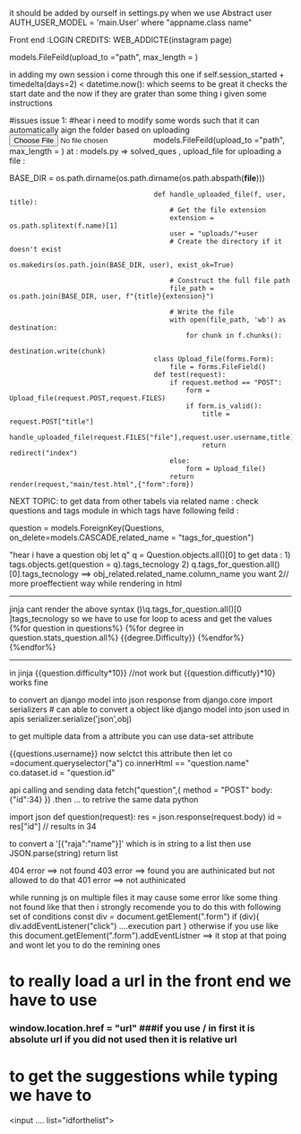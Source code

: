 

it should be added by ourself in settings.py when we use Abstract user
AUTH_USER_MODEL = 'main.User' where "appname.class name"


Front end :LOGIN CREDITS:
 WEB_ADDICTE(instagram page)

 models.FileFeild(upload_to ="path", max_length = )

in adding my own session i come through this one 
        if self.session_started + timedelta(days=2) < datetime.now():
    which seems to be great it checks the start date and the now if they are grater than some thing i given some instructions




#issues 
 issue 1:
  #hear i need to modify some words such that it can automatically aign the folder based on uploading 
 <input type = "file">
 models.FileFeild(upload_to ="path", max_length = )
 at :
    models.py => solved_ques , upload_file
for uploading a file :

BASE_DIR = os.path.dirname(os.path.dirname(os.path.abspath(__file__)))

                                        def handle_uploaded_file(f, user, title):
                                            # Get the file extension
                                            extension = os.path.splitext(f.name)[1]
                                            user = "uploads/"+user
                                            # Create the directory if it doesn't exist
                                            os.makedirs(os.path.join(BASE_DIR, user), exist_ok=True)

                                            # Construct the full file path
                                            file_path = os.path.join(BASE_DIR, user, f"{title}{extension}")

                                            # Write the file
                                            with open(file_path, 'wb') as destination:
                                                for chunk in f.chunks():
                                                    destination.write(chunk)
                                        class Upload_file(forms.Form):
                                            file = forms.FileField()
                                        def test(request):
                                            if request.method == "POST":
                                                form = Upload_file(request.POST,request.FILES)
                                                if form.is_valid():
                                                    title = request.POST["title"]
                                                    handle_uploaded_file(request.FILES["file"],request.user.username,title)  
                                                    return redirect("index")
                                            else:
                                                form = Upload_file()
                                            return render(request,"main/test.html",{"form":form})


NEXT TOPIC:
 to get data from other tabels via related name :
 check questions and tags module in which tags have following feild :    
 
question = models.ForeignKey(Questions, on_delete=models.CASCADE,related_name = "tags_for_question")

 "hear i have a question obj let q" q = Question.objects.all()[0]
 to get data :
            1) tags.objects.get(question = q).tags_tecnology
            2) q.tags_for_question.all()[0].tags_tecnology 
            ==>  obj_related.related_name.column_name you want
            2// more proeffectient way while rendering in html
***
 jinja cant render the above syntax ()\q.tags_for_question.all()[0 ]tags_tecnology 
 so we have to use for loop to acess and get the values
{%for question in questions%}
    {%for degree in question.stats_question.all%}
        {{degree.Difficulty}}
    {%endfor%}
{%endfor%}
***
in jinja {{question.difficulty*10}} //not work 
but {{question.difficutly}*10} works fine 


to convert an django model into json response 
from django.core import serializers # can able to convert a object like django model into json used in apis
serializer.serialize('json',obj)

to get multiple data from a attribute you can use data-set attribute

<a herf="" data-id={{questions.id}}>{{questions.username}}</a>
now selctct this attribute
then let co =document.queryselector("a")
co.innerHtml == "question.name"
co.dataset.id = "question.id"


api calling and sending data
fetch("question",{
    method = "POST"
    body:{"id":34}
})
.then ... 
 to retrive the same data
python

import json
def question(request):
    res = json.response(request.body)
    id = res["id"]
    // results in 34



to convert a '[{"raja":"name"}]' which is in string to a list then use JSON.parse(string) return list

404 error ==> not found
403 error ==> found you are authinicated but not allowed to do that
401 error ==> not authinicated


while running js on multiple files it may cause some error like some thing not found like that then i strongly recomende you to 
do this with following set of conditions
 const div = document.getElement(".form")
 if (div){
    div.addEventListener("click")
    ....execution part 
 }
 otherwise if you use like this
 document.getElement(".form").addEventListner ==> it stop at that poing and wont  let you to do the remining ones



 # to really load a url in the front end we have to use
 ### window.location.href = "url" ###if you use / in first it is absolute url if you did not used then it is relative url


 # to get the suggestions while typing we have to 
 <input .... list="idforthelist">
 <datalist id="idforthelist">
    <option></option>
 </datalist>